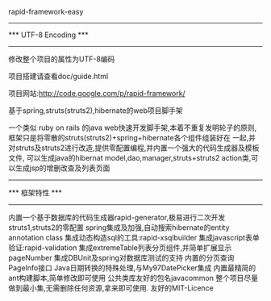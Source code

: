 rapid-framework-easy
**********************
*** UTF-8 Encoding ***
**********************
修改整个项目的属性为UTF-8编码

项目搭建请查看doc/guide.html

项目网站:http://code.google.com/p/rapid-framework/

基于spring,struts(struts2),hibernate的web项目脚手架

一个类似 ruby on rails 的java web快速开发脚手架,本着不重复发明轮子的原则,框架只是将零散的struts(struts2)+spring+hibernate各个组件组装好在 一起,并对struts及struts2进行改造,提供零配置编程,并内置一个强大的代码生成器及模板文件, 可以生成java的hibernat model,dao,manager,struts+struts2 action类,可以生成jsp的增删改查及列表页面
****************
*** 框架特性 ***
****************
内置一个基于数据库的代码生成器rapid-generator,极易进行二次开发
struts1,struts2的零配置
spring集成及加强,自动搜索hibernate的entity annotation class
集成动态构造sql的工具:rapid-xsqlbuilder
集成javascript表单验证:rapid-validation
集成extremeTable列表分页组件,并简单扩展显示pageNumber
集成DBUnit及spring对数据库测试的支持
内置的分页查询PageInfo接口
Java日期转换的特殊处理,与My97DatePicker集成
内置最精简的ant构建脚本,简单修改即可使用
公共类库友好的包名javacommon
整个项目尽量做到最小集,无需删除任何资源,拿来即可使用.
友好的MIT-Licence

